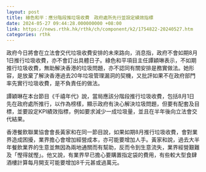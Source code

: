 ```yaml
---
layout: post
title: 綠色和平：應分階段推垃圾收費　政府處所先行並設定績效指標
date: 2024-05-27 09:44:28.000000000 +08:00
link: https://news.rthk.hk/rthk/ch/component/k2/1754822-20240527.htm
categories: rthk
---
```


政府今日將會在立法會交代垃圾收費安排的未來路向，消息指，政府不會如期8月1日推行垃圾收費，亦不會訂出具體日子。綠色和平項目主任譚穎琳表示，不如期推行垃圾收費，無助解決香港的垃圾問題，亦不認同有關安排是務實做法。她形容，是放棄了解決香港過去20年垃圾管理漏洞的契機，又批評如果不在政府部門率先實行垃圾收費，是不負責任的做法。

譚穎琳在本台節目《千禧年代》說，當局應該分階段推行垃圾收費，包括8月1日先在政府處所推行，以作為榜樣，顯示政府有決心解決垃圾問題，但要有配套及目標，並要設定KPI績效指標，例如要求減少一成垃圾量，並且在半年後向立法會交代結果。

香港餐飲聯業協會會長黃家和在同一節目說，如果如期8月推行垃圾收費，會對業界造成困擾，業界擔心會增加經營成本，亦可能要增加人手。黃家和說，過去大半年餐飲業界的生意並無因為兩地通關而有幫助，反而令到生意流失，業界經營艱難及「慳得就慳」。他又說，有業界早已擔心要購置指定袋的費用，有些較大型食肆酒樓計算每月開支可能要增加8千元甚或過萬元。
